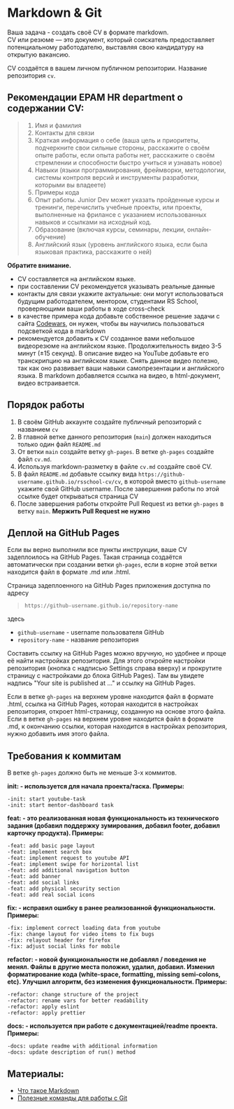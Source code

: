 #  Markdown & Git

Ваша задача - создать своё CV в формате markdown.  
CV или резюме — это документ, который соискатель предоставляет потенциальному работодателю, выставляя свою кандидатуру на открытую вакансию.

CV создаётся в вашем личном публичном репозитории. Название репозитория `cv`. 

## Рекомендации EPAM HR department о содержании CV:
> 1. Имя и фамилия
> 2. Контакты для связи
> 3. Краткая информация о себе (ваша цель и приоритеты, подчеркните свои сильные стороны, расскажите о своём опыте работы, если опыта работы нет, расскажите о своём стремлении и способности быстро учиться и узнавать новое)
> 4. Навыки (языки программирования, фреймворки, методологии, системы контроля версий и инструменты разработки, которыми вы владеете)
> 5. Примеры кода
> 6. Опыт работы. Junior Dev может указать пройденные курсы и тренинги, перечислить учебные проекты, или проекты, выполненные на фрилансе с указанием использованных навыков и ссылками на исходный код. 
> 7. Образование (включая курсы, семинары, лекции, онлайн-обучение)
> 8. Английский язык (уровень английского языка, если была языковая практика, расскажите о ней)

**Обратите внимание.**  

- CV составляется на английском языке.
- при составлении CV рекомендуется указывать реальные данные
- контакты для связи укажите актуальные: они могут использоваться будущим работодателем, ментором, студентами RS School, проверяющими ваши работы в ходе cross-check
- в качестве примера кода добавьте собственное решение задачи с сайта [Codewars](https://www.codewars.com/), он нужен, чтобы вы научились пользоваться подсветкой кода в markdown
- рекомендуется добавить к CV созданное вами небольшое видеорезюме на английском языке. Продолжительность видео 3-5 минут (±15 секунд). В описание видео на YouTube добавьте его транскрипцию на английском языке. Снять данное видео полезно, так как оно развивает ваши навыки самопрезентации и английского языка. В markdown добавляется ссылка на видео, в html-документ, видео встраивается.

## Порядок работы

1. В своём GitHub аккаунте создайте публичный репозиторий с названием `cv`
2. В главной ветке данного репозитория (`main`) должен находиться только один файл `README.md`
3. От ветки `main` создайте ветку `gh-pages`. В ветке `gh-pages` создайте файл `cv.md`. 
4. Используя markdown-разметку в файле `cv.md` создайте своё CV. 
5. В файл `README.md` добавьте ссылку вида `https://github-username.github.io/rsschool-cv/cv`, в которой вместо `github-username` укажите свой GitHub username. После завершения работы по этой ссылке будет открываться страница CV
6. После завершения работы откройте Pull Request из ветки `gh-pages` в ветку `main`. **Мержить Pull Request не нужно** 

## Деплой на GitHub Pages

Если вы верно выполнили все пункты инструкции, ваше CV задеплоилось на GitHub Pages. Такая страница создаётся автоматически при создании ветки `gh-pages`, если в корне этой ветки находится файл в формате .md или .html.  

Страница задеплоенного на GitHub Pages приложения доступна по адресу
>  `https://github-username.github.io/repository-name`

здесь
- `github-username` - username пользователя GitHub 
- `repository-name` - название репозитория

Составить ссылку на GitHub Pages можно вручную, но удобнее и проще её найти настройках репозитория. Для этого откройте настройки репозитория (кнопка с надписью Settings справа вверху) и прокрутите страницу с настройками до блока GitHub Pages). Там вы увидете надпись "Your site is published at ..." и ссылку на GitHub Pages.

Если в ветке `gh-pages` на верхнем уровне находится файл в формате .html, ссылка на GitHub Pages, которая находится в настройках репозитория, откроет html-страницу, созданную на основе этого файла. Если в ветке `gh-pages` на верхнем уровне находится файл в формате .md, к окончанию ссылки, которая находится в настройках репозитория, нужно добавить имя этого файла. 

## Требования к коммитам
В ветке `gh-pages` должно быть не меньше 3-х коммитов.

**init: - используется для начала проекта/таска. Примеры:**

    -init: start youtube-task
    -init: start mentor-dashboard task
    
**feat: - это реализованная новая функциональность из технического задания (добавил поддержку зумирования, добавил footer, добавил карточку продукта). Примеры:**

    -feat: add basic page layout
    -feat: implement search box 
    -feat: implement request to youtube API
    -feat: implement swipe for horizontal list
    -feat: add additional navigation button
    -feat: add banner
    -feat: add social links
    -feat: add physical security section
    -feat: add real social icons
  
**fix: - исправил ошибку в ранее реализованной функциональности. Примеры:**

    -fix: implement correct loading data from youtube
    -fix: change layout for video items to fix bugs
    -fix: relayout header for firefox
    -fix: adjust social links for mobile
**refactor: - новой функциональности не добавлял / поведения не менял. Файлы в другие места положил, удалил, добавил. Изменил форматирование кода (white-space, formatting, missing semi-colons, etc). Улучшил алгоритм, без изменения функциональности. Примеры:**

    -refactor: change structure of the project
    -refactor: rename vars for better readability
    -refactor: apply eslint
    -refactor: apply prettier
  
**docs: - используется при работе с документацией/readme проекта. Примеры:**

    -docs: update readme with additional information
    -docs: update description of run() method

## Материалы:

- [Что такое Markdown](https://guides.hexlet.io/markdown/)
- [Полезные команды для работы с Git](https://htmlacademy.ru/blog/boost/tools/useful-commands-for-working-with-git)
